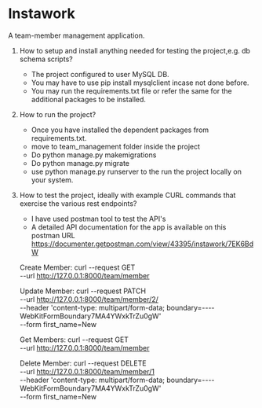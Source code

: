 # Instawork
A ​team-member ​management application.

1. How ​to ​setup ​and ​install ​anything ​needed ​for ​testing ​the ​project, ​e.g. ​db ​schema ​scripts?
     - The project configured to user MySQL DB.
     - You may have to use pip install mysqlclient incase not done before.
     - You may run the requirements.txt file or refer the same for the additional packages to be installed.

2. How ​to ​run ​the ​project?     
    - Once you have installed the dependent packages from requirements.txt.
    - move to team_management folder inside the project
    - Do python manage.py makemigrations
    - Do python manage.py migrate
    - use python manage.py runserver to the run the project locally on your system.
     
3. How ​to ​test ​the ​project, ​ideally ​with ​example ​CURL ​commands ​that ​exercise ​the ​various rest ​endpoints?    
    - I have used postman tool to test the API's
    - A detailed API documentation for the app is available on this postman URL https://documenter.getpostman.com/view/43395/instawork/7EK6BdW

    Create Member:
    curl --request GET \
      --url http://127.0.0.1:8000/team/member
  
    Update Member:
    curl --request PATCH \
      --url http://127.0.0.1:8000/team/member/2/ \
      --header 'content-type: multipart/form-data; boundary=----WebKitFormBoundary7MA4YWxkTrZu0gW' \
      --form first_name=New
  
    Get Members:
    curl --request GET \
      --url http://127.0.0.1:8000/team/member
  
    Delete Member:
    curl --request DELETE \
      --url http://127.0.0.1:8000/team/member/1 \
      --header 'content-type: multipart/form-data; boundary=----WebKitFormBoundary7MA4YWxkTrZu0gW' \
      --form first_name=New  
